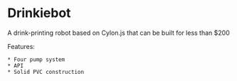 # Drinkiebot

A drink-printing robot based on Cylon.js that can be built for less than $200

Features:

	* Four pump system
	* API
	* Solid PVC construction
	
